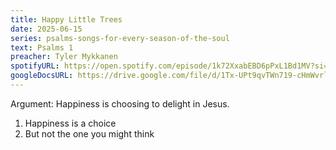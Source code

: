 ```yaml
---
title: Happy Little Trees
date: 2025-06-15
series: psalms-songs-for-every-season-of-the-soul
text: Psalms 1
preacher: Tyler Mykkanen
spotifyURL: https://open.spotify.com/episode/1k72XxabEBD6pPxL1Bd1MV?si=buG_52v-TLGHmZRNj3QiXg
googleDocsURL: https://drive.google.com/file/d/1Tx-UPt9qvTWn719-cHmWvrl4sHD1xlNK/view
---
```

Argument: Happiness is choosing to delight in Jesus.

1. Happiness is a choice
2. But not the one you might think
